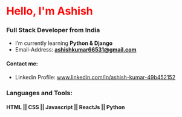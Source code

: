 <h1 align="left"><span style="color:red">Hello, I'm Ashish</span></h1>
<h3 align="left">Full Stack Developer from India</h3>

-  I’m currently learning **Python & Django**
-  Email-Address: **ashishkumar66531@gmail.com**
#### Contact me: 
- Linkedin Profile: www.linkedin.com/in/ashish-kumar-49b452152




### Languages and Tools:
#### HTML || CSS || Javascript || ReactJs || Python 


